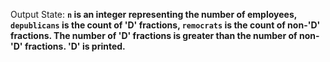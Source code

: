 Output State: **`n` is an integer representing the number of employees, `depublicans` is the count of 'D' fractions, `remocrats` is the count of non-'D' fractions. The number of 'D' fractions is greater than the number of non-'D' fractions. 'D' is printed.**